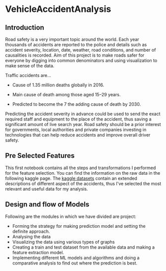 # VehicleAccidentAnalysis
## Introduction

Road safety is a very important topic around the world. Each year thousands of accidents are 
reported to the police and details such as accident severity, location, date, weather, road 
conditions, and number of causalities is recorded. Aim of this project is to make roads safer 
for everyone by digging into common denominators and using visualization to make sense of 
the data.

Traffic accidents are...

* Cause of 1.35 million deaths globally in 2016.

* Main cause of death among those aged 15–29 years.

* Predicted to become the 7 the adding cause of death by 2030.

Predicting the accident severity in advance could be used to send the exact required staff and
equipment to the place of the accident, thus saving a significant amount of live search year.
Road safety should be a prior interest for governments, local authorities and private 
companies investing in technologies that can help reduce accidents and improve overall
driver safety.

## Pre Selected Features

This first notebook contains all the steps and transformations I performed for the feature selection. You can find the information on the raw data in the following kaggle page. The [kaggle datasets](https://www.kaggle.com/ahmedlahlou/accidents-in-france-from-2005-to-2016) contain an extended descriptions of different aspect of the accidents, thus I've selected the most relevant and useful data for my analysis.

## Design and flow of Models
Following are the modules in which we have divided are project:
* Forming the strategy for making prediction model and setting the definite approach.
* Analysing the data
* Visualizing the data using various types of graphs
* Creating a train and test dataset from the available data and making a feature 
extraction model.
* Implementing different ML models and algorithms and doing a comparative analysis 
to find out where the prediction is best.

